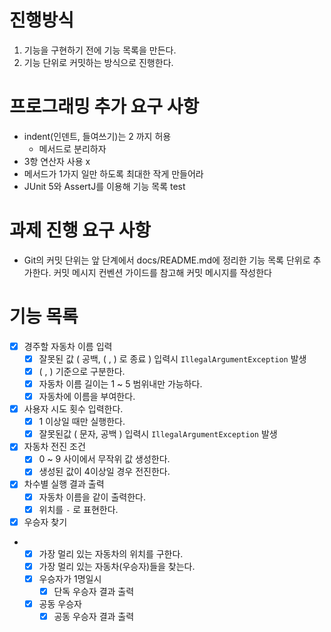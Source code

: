 # 진행방식
1. 기능을 구현하기 전에 기능 목록을 만든다.
2. 기능 단위로 커밋하는 방식으로 진행한다.

# 프로그래밍 추가 요구 사항 
* indent(인덴트, 들여쓰기)는 2 까지 허용
  * 메서드로 분리하자
* 3항 연산자 사용 x
* 메서드가 1가지 일만 하도록 최대한 작게 만들어라
* JUnit 5와 AssertJ를 이용해 기능 목록 test
  
# 과제 진행 요구 사항
* Git의 커밋 단위는 앞 단계에서 docs/README.md에 정리한 기능 목록 단위로 추가한다.
  커밋 메시지 컨벤션 가이드를 참고해 커밋 메시지를 작성한다

# 기능 목록
- [x] 경주할 자동차 이름 입력 
  - [x] 잘못된 값 ( 공백, ( , ) 로 종료 ) 입력시 `IllegalArgumentException` 발생 
  - [x] ( , ) 기준으로 구분한다.
  - [x] 자동차 이름 길이는 1 ~ 5 범위내만 가능하다. 
  - [x] 자동차에 이름을 부여한다.
- [x] 사용자 시도 횟수 입력한다.
  - [x] 1 이상일 때만 실행한다.
  - [x] 잘못된값 ( 문자, 공백 ) 입력시 `IllegalArgumentException` 발생
- [x] 자동차 전진 조건
  - [x] 0 ~ 9 사이에서 무작위 값 생성한다. 
  - [x] 생성된 값이 4이상일 경우 전진한다.
- [x] 차수별 실행 결과 출력
  - [x] 자동차 이름을 같이 출력한다.
  - [x] 위치를 `-` 로 표현한다.
- [x] 우승자 찾기
- - [x] 가장 멀리 있는 자동차의 위치를 구한다. 
  - [x] 가장 멀리 있는 자동차(우승자)들을 찾는다.
  - [x] 우승자가 1명일시 
    - [x] 단독 우승자 결과 출력 
  - [x] 공동 우승자 
    - [x] 공동 우승자 결과 출력